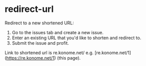 # redirect-url
Redirect to a new shortened URL:
1. Go to the issues tab and create a new issue.
2. Enter an existing URL that you'd like to shorten and redirect to.
3. Submit the issue and profit.

Link to shortened url is re.konome.net/<issue number> e.g. [re.konome.net/1] (https://re.konome.net/1) (this page).
